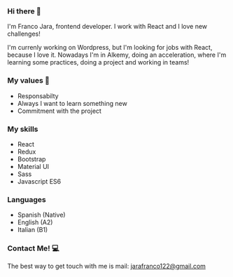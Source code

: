 ### Hi there 👋

I'm Franco Jara, frontend developer. I work with React and I love new challenges!

I'm currenly working on Wordpress, but I'm looking for jobs with React, because I love it.
Nowadays I'm in Alkemy, doing an acceleration, where I'm learning some practices, doing a project and working in teams!

### My values 🌟

- Responsabilty
- Always I want to learn something new
- Commitment with the project

### My skills

- React
- Redux
- Bootstrap
- Material UI
- Sass
- Javascript ES6

### Languages

- Spanish (Native)
- English (A2)
- Italian (B1)

### Contact Me! 💻

The best way to get touch with me is mail: jarafranco122@gmail.com

<!--
**Franco-19/Franco-19** is a ✨ _special_ ✨ repository because its `README.md` (this file) appears on your GitHub profile.

Here are some ideas to get you started:

- 🔭 I’m currently working on ...
- 🌱 I’m currently learning ...
- 👯 I’m looking to collaborate on ...
- 🤔 I’m looking for help with ...
- 💬 Ask me about ...
- 📫 How to reach me: ...
- 😄 Pronouns: ...
- ⚡ Fun fact: ...
-->
